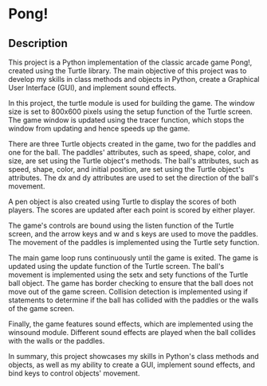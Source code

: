 <h1>Pong!</h1>

<h2>Description</h2>
This project is a Python implementation of the classic arcade game Pong!, created using the Turtle library. The main objective of this project was to develop my skills in class methods and objects in Python, create a Graphical User Interface (GUI), and implement sound effects.

In this project, the turtle module is used for building the game. The window size is set to 800x600 pixels using the setup function of the Turtle screen. The game window is updated using the tracer function, which stops the window from updating and hence speeds up the game.

There are three Turtle objects created in the game, two for the paddles and one for the ball. The paddles' attributes, such as speed, shape, color, and size, are set using the Turtle object's methods. The ball's attributes, such as speed, shape, color, and initial position, are set using the Turtle object's attributes. The dx and dy attributes are used to set the direction of the ball's movement.

A pen object is also created using Turtle to display the scores of both players. The scores are updated after each point is scored by either player.

The game's controls are bound using the listen function of the Turtle screen, and the arrow keys and w and s keys are used to move the paddles. The movement of the paddles is implemented using the Turtle sety function.

The main game loop runs continuously until the game is exited. The game is updated using the update function of the Turtle screen. The ball's movement is implemented using the setx and sety functions of the Turtle ball object. The game has border checking to ensure that the ball does not move out of the game screen. Collision detection is implemented using if statements to determine if the ball has collided with the paddles or the walls of the game screen.

Finally, the game features sound effects, which are implemented using the winsound module. Different sound effects are played when the ball collides with the walls or the paddles.

In summary, this project showcases my skills in Python's class methods and objects, as well as my ability to create a GUI, implement sound effects, and bind keys to control objects' movement.
<br />
